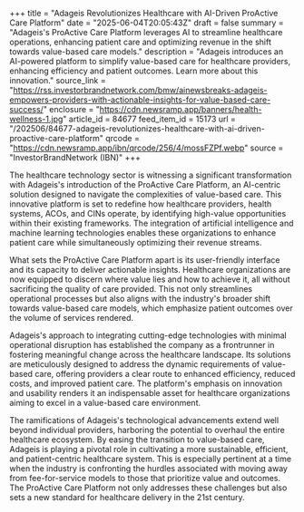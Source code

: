 +++
title = "Adageis Revolutionizes Healthcare with AI-Driven ProActive Care Platform"
date = "2025-06-04T20:05:43Z"
draft = false
summary = "Adageis's ProActive Care Platform leverages AI to streamline healthcare operations, enhancing patient care and optimizing revenue in the shift towards value-based care models."
description = "Adageis introduces an AI-powered platform to simplify value-based care for healthcare providers, enhancing efficiency and patient outcomes. Learn more about this innovation."
source_link = "https://rss.investorbrandnetwork.com/bmw/ainewsbreaks-adageis-empowers-providers-with-actionable-insights-for-value-based-care-success/"
enclosure = "https://cdn.newsramp.app/banners/health-wellness-1.jpg"
article_id = 84677
feed_item_id = 15173
url = "/202506/84677-adageis-revolutionizes-healthcare-with-ai-driven-proactive-care-platform"
qrcode = "https://cdn.newsramp.app/ibn/qrcode/256/4/mossFZPf.webp"
source = "InvestorBrandNetwork (IBN)"
+++

<p>The healthcare technology sector is witnessing a significant transformation with Adageis's introduction of the ProActive Care Platform, an AI-centric solution designed to navigate the complexities of value-based care. This innovative platform is set to redefine how healthcare providers, health systems, ACOs, and CINs operate, by identifying high-value opportunities within their existing frameworks. The integration of artificial intelligence and machine learning technologies enables these organizations to enhance patient care while simultaneously optimizing their revenue streams.</p><p>What sets the ProActive Care Platform apart is its user-friendly interface and its capacity to deliver actionable insights. Healthcare organizations are now equipped to discern where value lies and how to achieve it, all without sacrificing the quality of care provided. This not only streamlines operational processes but also aligns with the industry's broader shift towards value-based care models, which emphasize patient outcomes over the volume of services rendered.</p><p>Adageis's approach to integrating cutting-edge technologies with minimal operational disruption has established the company as a frontrunner in fostering meaningful change across the healthcare landscape. Its solutions are meticulously designed to address the dynamic requirements of value-based care, offering providers a clear route to enhanced efficiency, reduced costs, and improved patient care. The platform's emphasis on innovation and usability renders it an indispensable asset for healthcare organizations aiming to excel in a value-based care environment.</p><p>The ramifications of Adageis's technological advancements extend well beyond individual providers, harboring the potential to overhaul the entire healthcare ecosystem. By easing the transition to value-based care, Adageis is playing a pivotal role in cultivating a more sustainable, efficient, and patient-centric healthcare system. This is especially pertinent at a time when the industry is confronting the hurdles associated with moving away from fee-for-service models to those that prioritize value and outcomes. The ProActive Care Platform not only addresses these challenges but also sets a new standard for healthcare delivery in the 21st century.</p>